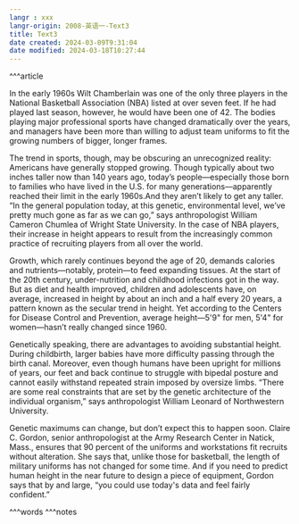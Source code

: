 ```yaml
---
langr : xxx
langr-origin: 2008-英语一-Text3
title: Text3
date created: 2024-03-09T9:31:04
date modified: 2024-03-18T10:27:44
---
```


^^^article

In the early 1960s Wilt Chamberlain was one of the only three players in the National Basketball Association (NBA) listed at over seven feet. If he had played last season, however, he would have been one of 42. The bodies playing major professional sports have changed dramatically over the years, and managers have been more than willing to adjust team uniforms to fit the growing numbers of bigger, longer frames.

The trend in sports, though, may be obscuring an unrecognized reality: Americans have generally stopped growing. Though typically about two inches taller now than 140 years ago, today’s people—especially those born to families who have lived in the U.S. for many generations—apparently reached their limit in the early 1960s.And they aren’t likely to get any taller. “In the general population today, at this genetic, environmental level, we’ve pretty much gone as far as we can go,” says anthropologist William Cameron Chumlea of Wright State University. In the case of NBA players, their increase in height appears to result from the increasingly common practice of recruiting players from all over the world.

Growth, which rarely continues beyond the age of 20, demands calories and nutrients—notably, protein—to feed expanding tissues. At the start of the 20th century, under-nutrition and childhood infections got in the way. But as diet and health improved, children and adolescents have, on average, increased in height by about an inch and a half every 20 years, a pattern known as the secular trend in height. Yet according to the Centers for Disease Control and Prevention, average height—5'9" for men, 5'4" for women—hasn’t really changed since 1960.

Genetically speaking, there are advantages to avoiding substantial height. During childbirth, larger babies have more difficulty passing through the birth canal. Moreover, even though humans have been upright for millions of years, our feet and back continue to struggle with bipedal posture and cannot easily withstand repeated strain imposed by oversize limbs. “There are some real constraints that are set by the genetic architecture of the individual organism,” says anthropologist William Leonard of Northwestern University.

Genetic maximums can change, but don’t expect this to happen soon. Claire C. Gordon, senior anthropologist at the Army Research Center in Natick, Mass., ensures that 90 percent of the uniforms and workstations fit recruits without alteration. She says that, unlike those for basketball, the length of military uniforms has not changed for some time. And if you need to predict human height in the near future to design a piece of equipment, Gordon says that by and large, “you could use today's data and feel fairly confident.”





^^^words
^^^notes
